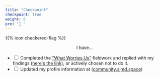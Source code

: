 ```yaml
---
title: "Checkpoint"
checkpoint: true
weight: 6
pre: "🏁 "
---
```


{{% icon checkered-flag %}}

<center>I have...</center>

- <input type="checkbox" class="checkpoint-checkbox" id="checkbox-1"> <label for="checkbox-1">Completed the ["What Worries Us"](https://dotcommunity.course.sjmd.space/hail-mary/what-worries-us/) fieldwork and replied with my findings ([here's the link](https://dotcommunity.course.sjmd.space/hail-mary/worry-sharing/)), or actively chosen not to do it.</label>
- <input type="checkbox" class="checkpoint-checkbox" id="checkbox-2"> <label for="checkbox-2">Updated my profile information at ([community.sjmd.space](https://community.sjmd.space))</label>
